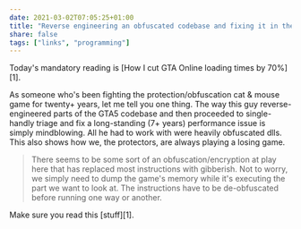 ```yaml
---
date: 2021-03-02T07:05:25+01:00
title: "Reverse engineering an obfuscated codebase and fixing it in the process"
share: false
tags: ["links", "programming"]
---
```

Today's mandatory reading is [How I cut GTA Online loading times by 70%][1].

As someone who's been fighting the protection/obfuscation cat & mouse game for
twenty+ years, let me tell you one thing. The way this guy reverse-engineered
parts of the GTA5 codebase and then proceeded to single-handly triage and fix
a long-standing (7+ years) performance issue is simply mindblowing. All he had
to work with were heavily obfuscated dlls.  This also shows how we, the
protectors, are always playing a losing game.

> There seems to be some sort of an obfuscation/encryption at play here that
> has replaced most instructions with gibberish. Not to worry, we simply need
> to dump the game's memory while it's executing the part we want to look at.
> The instructions have to be de-obfuscated before running one way or another.

Make sure you read this [stuff][1].

